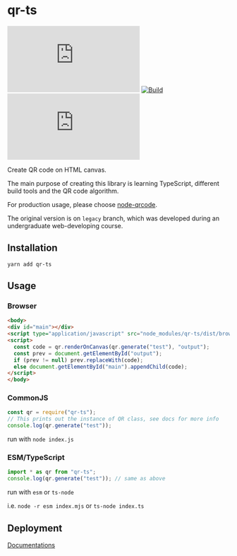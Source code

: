 # qr-ts

[![GitHub top language](https://img.shields.io/github/languages/top/Samarium150/qr.ts?style=flat)](https://www.typescriptlang.org/)
[![Build](https://github.com/Samarium150/qr-ts/actions/workflows/build.yml/badge.svg)](https://github.com/Samarium150/qr-ts/actions/workflows/build.yml)
[![LICENSE](https://img.shields.io/github/license/Samarium150/qr.ts?style=flat)](https://github.com/Samarium150/qr.ts/blob/master/LICENSE)

Create QR code on HTML canvas.

The main purpose of creating this library is learning TypeScript, different build tools and the QR code algorithm.

For production usage, please choose [node-qrcode](https://github.com/soldair/node-qrcode).

The original version is on `legacy` branch, which was developed during an undergraduate web-developing course.

## Installation

```shell
yarn add qr-ts
```

## Usage

### Browser
```html
<body>
<div id="main"></div>
<script type="application/javascript" src="node_modules/qr-ts/dist/browser/index.js"></script>
<script>
  const code = qr.renderOnCanvas(qr.generate("test"), "output");
  const prev = document.getElementById("output");
  if (prev != null) prev.replaceWith(code);
  else document.getElementById("main").appendChild(code);
</script>
</body>
```

### CommonJS
```Javascript
const qr = require("qr-ts");
// This prints out the instance of QR class, see docs for more info
console.log(qr.generate("test")); 
```
run with `node index.js`

### ESM/TypeScript
```typescript
import * as qr from "qr-ts";
console.log(qr.generate("test")); // same as above
```
run with `esm` or `ts-node`

i.e. `node -r esm index.mjs` or `ts-node index.ts`

## Deployment

[Documentations](https://samarium150.github.io/qr-ts/)
